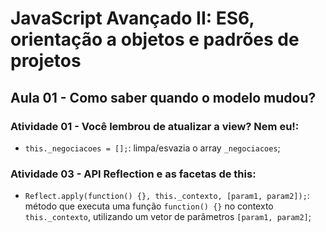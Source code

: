 # JavaScript Avançado II: ES6, orientação a objetos e padrões de projetos

## Aula 01 - Como saber quando o modelo mudou?

### Atividade 01 - Você lembrou de atualizar a view? Nem eu!:

- `this._negociacoes = [];`: limpa/esvazia o array `_negociacoes`;

### Atividade 03 - API Reflection e as facetas de this:

- `Reflect.apply(function() {}, this._contexto, [param1, param2]);`: método que executa uma função `function() {}` no contexto `this._contexto`, utilizando um vetor de parâmetros `[param1, param2]`;
